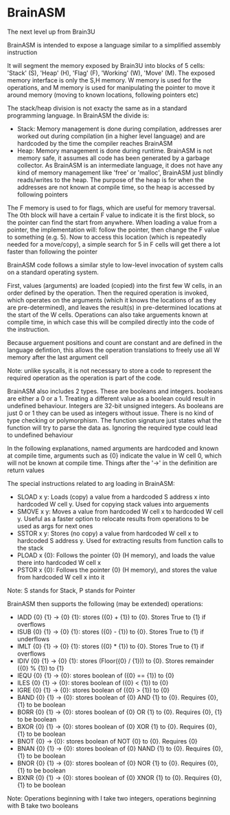# BrainASM

The next level up from Brain3U

BrainASM is intended to expose a language similar to a simplified assembly instruction

It will segment the memory exposed by Brain3U into blocks of 5 cells: 'Stack' (S), 'Heap' (H), 'Flag' (F), 'Working' (W), 'Move' (M). The exposed memory interface is only the S,H memory. W memory is used for the operations, and M memory is used for manipulating the pointer to move it around memory (moving to known locations, following pointers etc)

The stack/heap division is not exacty the same as in a standard programming language. In BrainASM the divide is:
- Stack: Memory management is done during compilation, addresses arer worked out during compilation (in a higher level language) and are hardcoded by the time the compiler reaches BrainASM
- Heap: Memory management is done during runtime. BrainASM is not memory safe, it assumes all code has been generated by a garbage collector. As BrainASM is an intermediate language, it does not have any kind of memory management like 'free' or 'malloc', BrainASM just blindly reads/writes to the heap. The purpose of the heap is for when the addresses are not known at compile time, so the heap is accessed by following pointers

The F memory is used to for flags, which are useful for memory traversal. The 0th block will have a certain F value to indicate it is the first block, so the pointer can find the start from anywhere. When loading a value from a pointer, the implementation will: follow the pointer, then change the F value to something (e.g. 5). Now to access this location (which is repeatedly needed for a move/copy), a simple search for 5 in F cells will get there a lot faster than following the pointer

BrainASM code follows a similar style to low-level invocation of system calls on a standard operating system.

First, values (arguments) are loaded (copied) into the first few W cells, in an order defined by the operation. 
Then the required operation is invoked, which operates on the arguments (which it knows the locations of as they are pre-determined), and leaves the result(s) in pre-determined locations at the start of the W cells.
Operations can also take arguements known at compile time, in which case this will be compiled directly into the code of the instruction.

Because arguement positions and count are constant and are defined in the language defintion, this allows the operation translations to freely use all W memory after the last argument cell

Note: unlike syscalls, it is not necessary to store a code to represent the required operation as the operation is part of the code.

BrainASM also includes 2 types. These are booleans and integers. booleans are either a 0 or a 1. Treating a different value as a boolean could result in undefined behaviour. Integers are 32-bit unsigned integers. As booleans are just 0 or 1 they can be used as integers without issue. There is no kind of type checking or polymorphism. The function signature just states what the function will try to parse the data as. Ignoring the required type could lead to undefined behaviour

In the following explanations, named arguments are hardcoded and known at compile time, arguments such as {0} indicate the value in W cell 0, which will not be known at compile time. Things after the '->' in the definition are return values

The special instructions related to arg loading in BrainASM:
- SLOAD x y: Loads (copy) a value from a hardcoded S address x into hardcoded W cell y. Used for copying stack values into arguements
- SMOVE x y: Moves a value from hardcoded W cell x to hardcoded W cell y. Useful as a faster option to relocate results from operations to be used as args for next ones
- SSTOR x y: Stores (no copy) a value from hardcoded W cell x to hardcoded S address y. Used for extracting results from function calls to the stack
- PLOAD x {0}: Follows the pointer {0} (H memory), and loads the value there into hardcoded W cell x
- PSTOR x {0}: Follows the pointer {0} (H memory), and stores the value from hardcoded W cell x into it


Note: S stands for Stack, P stands for Pointer


BrainASM then supports the following (may be extended) operations:
- IADD {0} {1} -> {0} {1}: stores ({0} + {1}) to {0}. Stores True to {1} if overflows
- ISUB {0} {1} -> {0} {1}: stores ({0} - {1}) to {0}. Stores True to {1} if underflows
- IMLT {0} {1} -> {0} {1}: stores ({0} * {1}) to {0}. Stores True to {1} if overflows
- IDIV {0} {1} -> {0} {1}: stores (Floor({0} / {1})) to {0}. Stores remainder ({0} % {1}) to {1}
- IEQU {0} {1} -> {0}: stores boolean of ({0} == {1}) to {0}
- ILES {0} {1} -> {0}: stores boolean of ({0} < {1}) to {0}
- IGRE {0} {1} -> {0}: stores boolean of ({0} > {1}) to {0}
- BAND {0} {1} -> {0}: stores boolean of {0} AND {1} to {0}. Requires {0}, {1} to be boolean
- BORR {0} {1} -> {0}: stores boolean of {0} OR {1} to {0}. Requires {0}, {1} to be boolean
- BXOR {0} {1} -> {0}: stores boolean of {0} XOR {1} to {0}. Requires {0}, {1} to be boolean
- BNOT {0} -> {0}: stores boolean of NOT {0} to {0}. Requires {0}
- BNAN {0} {1} -> {0}: stores boolean of {0} NAND {1} to {0}. Requires {0}, {1} to be boolean
- BNOR {0} {1} -> {0}: stores boolean of {0} NOR {1} to {0}. Requires {0}, {1} to be boolean
- BXNR {0} {1} -> {0}: stores boolean of {0} XNOR {1} to {0}. Requires {0}, {1} to be boolean

Note: Operations beginning with I take two integers, operations beginning with B take two booleans